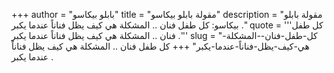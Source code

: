 +++
author = "بابلو بيكاسو"
title = "مقولة بابلو بيكاسو"
description = "مقولة بابلو بيكاسو: كل طفل فنان .. المشكلة هي كيف يظل فناناً عندما يكبر ."
quote = '''كل طفل فنان .. المشكلة هي كيف يظل فناناً عندما يكبر .'''
slug = "كل-طفل-فنان--المشكلة-هي-كيف-يظل-فناناً-عندما-يكبر"
+++
كل طفل فنان .. المشكلة هي كيف يظل فناناً عندما يكبر .
